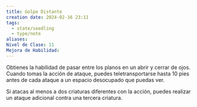 ```yaml
---
title: Golpe Distante
creation date: 2024-02-16 23:11
tags:
  - state/seedling
  - type/note
aliases: 
Nivel de Clase: 11
Mejora de Habilidad:
---
```

Obtienes la habilidad de pasar entre los planos en un abrir y cerrar de ojos. Cuando tomas la acción de ataque, puedes teletransportarse hasta 10 pies antes de cada ataque a un espacio desocupado que puedas ver.

Si atacas al menos a dos criaturas diferentes con la acción, puedes realizar un ataque adicional
contra una tercera criatura.

